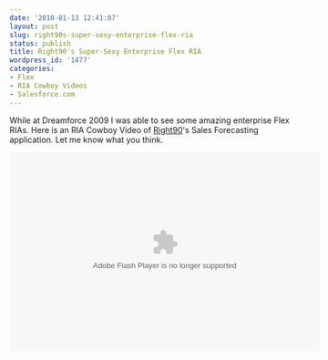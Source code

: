 ```yaml
---
date: '2010-01-13 12:41:07'
layout: post
slug: right90s-super-sexy-enterprise-flex-ria
status: publish
title: Right90's Super-Sexy Enterprise Flex RIA
wordpress_id: '1477'
categories:
- Flex
- RIA Cowboy Videos
- Salesforce.com
---
```


While at Dreamforce 2009 I was able to see some amazing enterprise Flex RIAs.  Here is an RIA Cowboy Video of [Right90](http://www.right90.com/)'s Sales Forecasting application.  Let me know what you think.

<object classid="clsid:D27CDB6E-AE6D-11cf-96B8-444553540000" width="545" height="349" id="viddler_f0b83e46"><param name="movie" value="http://www.viddler.com/player/f0b83e46/" /><param name="allowScriptAccess" value="always" /><param name="allowFullScreen" value="true" /><embed src="http://www.viddler.com/player/f0b83e46/" width="545" height="349" type="application/x-shockwave-flash" allowScriptAccess="always" allowFullScreen="true" name="viddler_f0b83e46"></embed></object>
